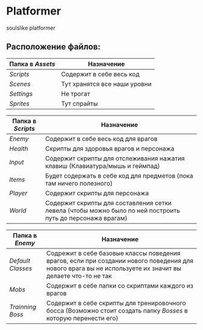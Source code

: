 # Platformer
soulslike platformer

## Расположение файлов:

|Папка в *Assets*|Назначение|
|-----|----|
|*Scripts*|Содержит в себе весь код||
|*Scenes*| Тут хранятся все наши уровни|
|*Settings*| Не трогат|
|*Sprites*|Тут спрайты|

|Папка в *Scripts*|Назначение|
|-----|----|
|*Enemy*|Содержит в себе весь код для врагов|
|*Health*| Скрипты для здоровья врагов и персонажа |
|*Input*| Содержит скрипты для отслеживания нажатия клавиш (Клавиатура/мышь и геймпад)|
|*Items*| Будет содержать в себе код для предметов (пока там ничего полезного) |
|*Player*| Содержит скрипты для персонажа|
|*World*| Содержит скрипты для составления сетки левела (чтобы можно было по ней построить путь до персонажа врагам)|

Папка в *Enemy*|Назначение|
|-----|----|
|*Default Classes*| Содрежит в себе базовые классы поведения врагов, если при создании нового поведения для нового врага вы не используете их значит вы делаете что-то не так|
|*Mobs*| Содержит в себе папки со скриптами каждого из врагов |
|*Trainning Boss*| Содержит в себе скрипты для тренировочного босса (Возможно стоит создать папку *Bosses* в которую перенести его)|
